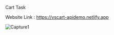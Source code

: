 Cart Task

Website Link : https://vscart-apidemo.netlify.app

![Capture1](https://github.com/vigneshacodes/contextapi-cart/assets/134355192/48b69bc3-1d8e-45a8-9a24-9e627e11e8b7)
